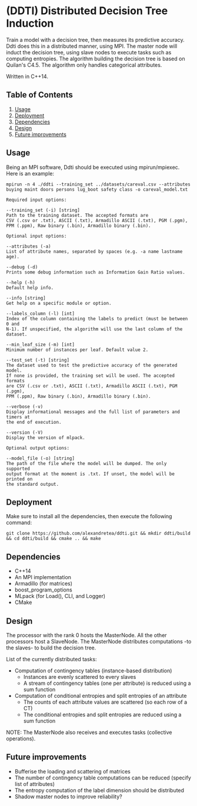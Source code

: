 # (DDTI) Distributed Decision Tree Induction
Train a model with a decision tree, then measures its predictive accuracy.
Ddti does this in a distributed manner, using MPI. The master node will induct
the decision tree, using slave nodes to execute tasks such as computing
entropies. The algorithm building the decision tree is based on Quilan's
C4.5. The algorithm only handles categorical attributes.

Written in C++14.

## Table of Contents
1. [Usage](#usage)
2. [Deployment](#deployment)
3. [Dependencies](#dependencies)
4. [Design](#design)
5. [Future improvements](#future-improvements)

## Usage
Being an MPI software, Ddti should be executed using mpirun/mpiexec. Here is an
example:

```mpirun -n 4 ./ddti --training_set ../datasets/careval.csv --attributes buying maint doors persons lug_boot safety class -o careval_model.txt```

```
Required input options:

--training_set (-i) [string]
Path to the training dataset. The accepted formats are
CSV (.csv or .txt), ASCII (.txt), Armadillo ASCII (.txt), PGM (.pgm),
PPM (.ppm), Raw binary (.bin), Armadillo binary (.bin).

Optional input options:

--attributes (-a)
List of attribute names, separated by spaces (e.g. -a name lastname age).

--debug (-d)
Prints some debug information such as Information Gain Ratio values.

--help (-h)
Default help info.

--info [string]
Get help on a specific module or option.

--labels_column (-l) [int]
Index of the column containing the labels to predict (must be between 0 and
N-1). If unspecified, the algorithm will use the last column of the dataset.

--min_leaf_size (-m) [int]
Minimum number of instances per leaf. Default value 2.

--test_set (-t) [string]
The dataset used to test the predictive accuracy of the generated model.
If none is provided, the training set will be used. The accepted formats
are CSV (.csv or .txt), ASCII (.txt), Armadillo ASCII (.txt), PGM (.pgm),
PPM (.ppm), Raw binary (.bin), Armadillo binary (.bin).

--verbose (-v)
Display informational messages and the full list of parameters and timers at
the end of execution.

--version (-V)
Display the version of mlpack.

Optional output options:

--model_file (-o) [string]
The path of the file where the model will be dumped. The only supported
output format at the moment is .txt. If unset, the model will be printed on
the standard output.
```

## Deployment
Make sure to install all the dependencies, then execute the following command:

```git clone https://github.com/alexandretea/ddti.git && mkdir ddti/build && cd ddti/build && cmake .. && make```

## Dependencies
- C++14
- An MPI implementation
- Armadillo (for matrices)
- boost_program_options
- MLpack (for Load(), CLI, and Logger)
- CMake

## Design
The processor with the rank 0 hosts the MasterNode. All the other processors
host a SlaveNode. The MasterNode distributes computations -to the slaves-
to build the decision tree.

List of the currently distributed tasks:
- Computation of contingency tables (instance-based distribution)
	* Instances are evenly scattered to every slaves
	* A stream of contingency tables (one per attribute) is reduced using a sum function
- Computation of conditional entropies and split entropies of an attribute
	* The counts of each attribute values are scattered (so each row of a CT)
	* The conditional entropies and split entropies are reduced using a sum function

NOTE: The MasterNode also receives and executes tasks (collective operations).

## Future improvements
- Bufferise the loading and scattering of matrices
- The number of contingency table computations can be reduced (specify list of attributes)
- The entropy computation of the label dimension should be distributed
- Shadow master nodes to improve reliability?

